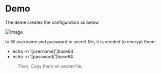 # Demo
The deme creates the configuration as below

![image](https://github.com/MohammadNazeri/my-educations/assets/109389707/b86c1019-09f8-4d75-a522-fe1f1f8c23fb)

to fill username and password in secret file, it is needed to encrypt them:
* echo -n '[username]'|base64
* echo -n '[password]'|base64
>  Then, Copy them on secret file. 
